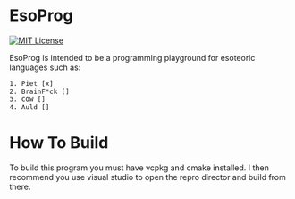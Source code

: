# EsoProg
[![MIT License](https://img.shields.io/badge/license-MIT-blue.svg?style=flat)](http://choosealicense.com/licenses/mit/)

EsoProg is intended to be a programming playground for esoteoric languages such as:

	1. Piet [x]
	2. BrainF*ck []
	3. COW []
	4. Auld []

# How To Build
To build this program you must have vcpkg and cmake installed.
I then recommend you use visual studio to open the repro director and build from there.